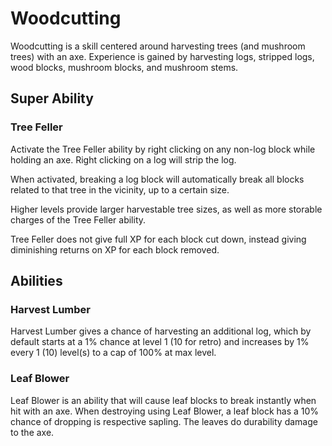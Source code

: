 # Woodcutting

Woodcutting is a skill centered around harvesting trees (and mushroom trees) with an axe. Experience is gained by harvesting logs, stripped logs, wood blocks, mushroom blocks, and mushroom stems.

## Super Ability

### Tree Feller

Activate the Tree Feller ability by right clicking on any non-log block while holding an axe. Right clicking on a log will strip the log.

When activated, breaking a log block will automatically break all blocks related to that tree in the vicinity, up to a certain size.

Higher levels provide larger harvestable tree sizes, as well as more storable charges of the Tree Feller ability.

Tree Feller does not give full XP for each block cut down, instead giving diminishing returns on XP for each block removed.

## Abilities

### Harvest Lumber

Harvest Lumber gives a chance of harvesting an additional log, which by default starts at a 1% chance at level 1 (10 for retro) and increases by 1% every 1 (10) level(s) to a cap of 100% at max level.

### Leaf Blower

Leaf Blower is an ability that will cause leaf blocks to break instantly when hit with an axe. When destroying using Leaf Blower, a leaf block has a 10% chance of dropping is respective sapling. The leaves do durability damage to the axe.
